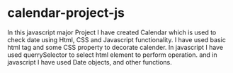 # calendar-project-js

In this javascript major Project I have created Calendar which is used to check date using Html, CSS and Javascript functionality. I have used basic html tag and some CSS property to decorate calender. In javascript I have used querrySelector to select html element to perform operation. and in javascript I have used Date objects, and other functions.
